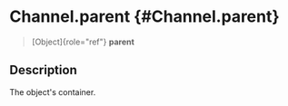 Channel.parent {#Channel.parent}
==============

> [Object]{role="ref"} **parent**

Description
-----------

The object\'s container.
